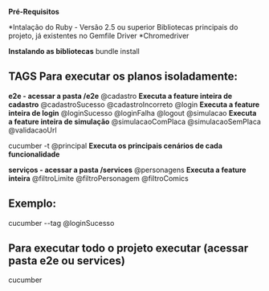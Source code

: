 **Pré-Requisitos**

*Intalação do Ruby - Versão 2.5 ou superior
Bibliotecas principais do projeto, já existentes no Gemfile
Driver *Chromedriver

**Instalando as bibliotecas**
 bundle install

## TAGS Para executar os planos isoladamente:

**e2e - acessar a pasta /e2e**
@cadastro **Executa a feature inteira de cadastro**
@cadastroSucesso
@cadastroIncorreto
@login **Executa a feature inteira de login**
@loginSucesso
@loginFalha
@logout
@simulacao **Executa a feature inteira de simulação**
@simulacaoComPlaca
@simulacaoSemPlaca
@validacaoUrl

cucumber -t @principal **Executa os principais cenários de cada funcionalidade**

**serviços - acessar a pasta /services**
@personagens **Executa a feature inteira**
@filtroLimite
@filtroPersonagem
@filtroComics

## Exemplo:
cucumber --tag @loginSucesso

## Para executar todo o projeto executar (acessar pasta e2e ou services)
cucumber


